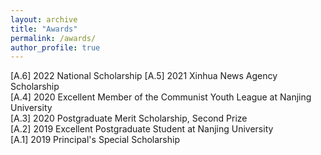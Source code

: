 ```yaml
---
layout: archive
title: "Awards"
permalink: /awards/
author_profile: true
---
```

[A.6] 2022 National Scholarship
[A.5] 2021 Xinhua News Agency Scholarship  
[A.4] 2020 Excellent Member of the Communist Youth League at Nanjing University  
[A.3] 2020 Postgraduate Merit Scholarship, Second Prize  
[A.2] 2019 Excellent Postgraduate Student at Nanjing University  
[A.1] 2019 Principal's Special Scholarship